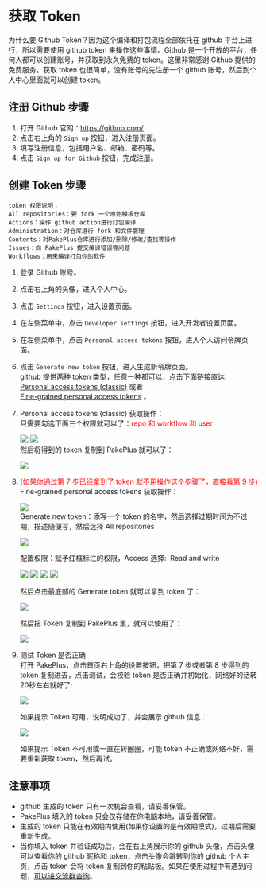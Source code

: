 # 获取 Token

为什么要 Github Token？因为这个编译和打包流程全部依托在 github 平台上进行，所以需要使用 github token 来操作这些事情。Github 是一个开放的平台，任何人都可以创建账号，并获取到永久免费的 token。这里非常感谢 Github 提供的免费服务。获取 token 也很简单，没有账号的先注册一个 github 账号，然后到个人中心里面就可以创建 token。

## 注册 Github 步骤

1. 打开 Github 官网：https://github.com/
2. 点击右上角的 `Sign up` 按钮，进入注册页面。
3. 填写注册信息，包括用户名、邮箱、密码等。
4. 点击 `Sign up for Github` 按钮，完成注册。

## 创建 Token 步骤

```
token 权限说明：
All repositories：要 fork 一个原始模板仓库
Actions：操作 github action进行打包编译
Administration：对仓库进行 fork 和文件管理
Contents：对PakePlus仓库进行添加/删除/修改/查找等操作
Issues：向 PakePlus 提交编译错误等问题
Workflows：用来编译打包你的软件
```

1. 登录 Github 账号。
2. 点击右上角的头像，进入个人中心。
3. 点击 `Settings` 按钮，进入设置页面。
4. 在左侧菜单中，点击 `Developer settings` 按钮，进入开发者设置页面。
5. 在左侧菜单中，点击 `Personal access tokens` 按钮，进入个人访问令牌页面。
6. 点击 `Generate new token` 按钮，进入生成新令牌页面。  
   github 提供两种 token 类型，任意一种都可以，点击下面链接直达:  
   [Personal access tokens (classic)](https://github.com/settings/tokens)
   或者  
   [Fine-grained personal access tokens](https://github.com/settings/personal-access-tokens) 。
7. Personal access tokens (classic) 获取操作：  
   只需要勾选下面三个权限就可以了：<font color="red">repo 和 workflow 和 user</font>

    ![](../static/imgs/token11.png)
    ![](../static/imgs/token12.webp)  
    然后将得到的 token 复制到 PakePlus 就可以了：

    ![](../static/imgs/token12.png)

8. <font color="red">(如果你通过第 7 步已经拿到了 token 就不用操作这个步骤了，直接看第 9 步)</font>
   Fine-grained personal access tokens 获取操作：

    ![](../static/imgs/token1.png)  
    Generate new token：添写一个 token 的名字，然后选择过期时间为不过期，描述随便写，然后选择 All
    repositories

    ![](../static/imgs/token2.png)

    配置权限：赋予红框标注的权限，Access 选择:&nbsp;&nbsp;Read
    and write&nbsp;

    ![](../static/imgs/token3.png)
    ![](../static/imgs/token4.png)
    ![](../static/imgs/token5.png)
    ![](../static/imgs/token7.png)

    然后点击最底部的 Generate token 就可以拿到 token 了：

    ![](../static/imgs/token8.png)

    然后把 Token 复制到 PakePlus 里，就可以使用了：

    ![](../static/imgs/token9.png)

9. 测试 Token 是否正确  
   打开 PakePlus，点击首页右上角的设置按钮，把第 7 步或者第 8 步得到的 token 复制进去，点击测试，会校验 token 是否正确并初始化，网络好的话转20秒左右就好了:

    ![](../static/imgs/token16.webp)

    如果提示 Token 可用，说明成功了，并会展示 github 信息：

    ![](../static/imgs/token15.webp)

    如果提示 Token 不可用或一直在转圈圈，可能 token 不正确或网络不好，需要重新获取 token，然后再试。


## 注意事项

-   github 生成的 token 只有一次机会查看，请妥善保管。
-   PakePlus 填入的 token 只会仅存储在你电脑本地，请妥善保管。
-   生成的 token 只能在有效期内使用(如果你设置的是有效期模式)，过期后需要重新生成。
-   当你填入 token 并验证成功后，会在右上角展示你的 github 头像，点击头像可以查看你的 github 昵称和 token，点击头像会跳转到你的 github 个人主页，点击 token 会将 token 复制到你的粘贴板。如果在使用过程中有遇到问题，[可以进交流群咨询](../exchange/index.md)。
